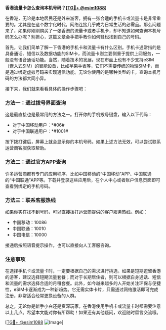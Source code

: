 **香港流量卡怎么查询本机号码？[[TG💪+ @esim1088](https://t.me/s/esim1088)]**

在香港，无论是本地居民还是外来游客，拥有一张合适的手机卡或流量卡是非常重要的。尤其是在这个数字化时代，网络连接几乎成为日常生活的必需品。那么问题来了，如果你刚刚购买了一张香港的流量卡或者手机卡，却不知道如何查询本机号码怎么办呢？别担心，这篇文章会手把手教你如何轻松找到自己的号码。

首先，让我们简单了解一下香港的手机卡和流量卡有什么区别。手机卡通常指的是具备通话、短信以及数据功能的SIM卡，而流量卡则主要侧重于提供上网服务，一般没有语音通话功能。当然，随着技术的发展，现在市面上也有不少支持eSIM（嵌入式SIM）的智能设备，比如苹果手表等，它们不需要传统的物理SIM卡，而是通过绑定虚拟号码来实现通信功能。无论你使用的是哪种类型的卡，查询本机号码的方法都大同小异。

接下来，我们就来看看具体的操作步骤吧：

### 方法一：通过拨号界面查询
这是最直接也是最常用的方法之一。打开你的手机拨号键盘，输入以下代码：
- 对于中国移动用户：*#06#
- 对于中国联通用户：*#1001#

按下拨打键后，屏幕上就会显示你的本机号码。如果上述方法无效，可以尝试联系运营商客服获取帮助。

### 方法二：通过官方APP查询
许多运营商都有专门的应用程序，比如中国移动的“中国移动”APP、中国联通的“中国联通”APP等。下载并登录这些应用后，在个人中心或者账户信息页面即可查看到绑定的手机号码。

### 方法三：联系客服热线
如果你实在找不到号码，可以直接拨打运营商提供的客户服务热线。例如：
- 中国移动：10086
- 中国联通：10010
- 中国电信：10000

接通后按照语音提示操作，也可以直接向人工客服咨询。

### 注意事项
在选择手机卡或流量卡时，一定要根据自己的需求进行挑选。如果是短期逗留香港的游客，建议选择短期流量套餐；而对于长期居住者，则可以根据自身通话、短信和流量的需求选择合适的月租套餐。此外，如今越来越多的人开始关注环保与便捷性，eSIM卡逐渐成为一种新趋势。它无需实体卡片，只需通过网络激活即可完成注册，非常适合经常更换设备的人群。

总之，无论你是新手小白还是资深玩家，在香港使用手机卡或流量卡时都需要注意以上几点。希望本文能对你有所帮助！如果还有其他疑问，欢迎随时留言交流哦。

[[TG💪+ @esim1088](https://t.me/s/esim1088) ![Image](https://i.postimg.cc/4NQfJmqS/Snipaste-2025-05-13-00-14-12.png)]